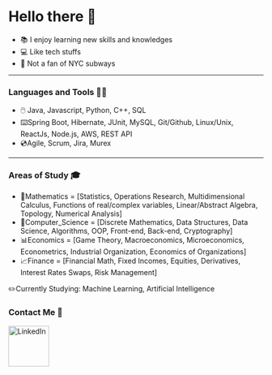 
# Hello there 👋

- :books: I enjoy learning new skills and knowledges
- :computer: Like tech stuffs
- :monorail: Not a fan of NYC subways

---

### Languages and Tools ✍🏻
-  :computer_mouse: Java, Javascript, Python, C++, SQL
- :keyboard:Spring Boot, Hibernate, JUnit, MySQL, Git/Github, Linux/Unix, ReactJs, Node.js, AWS, REST API
- :cd:Agile, Scrum, Jira, Murex

---

### Areas of Study 🎓
- :triangular_ruler:Mathematics = [Statistics, Operations Research, Multidimensional Calculus, Functions of real/complex variables, Linear/Abstract Algebra, Topology, Numerical Analysis]
- :mag_right:Computer_Science = [Discrete Mathematics,  Data Structures, Data Science, Algorithms, OOP, Front-end, Back-end, Cryptography]
- :bar_chart:Economics = [Game Theory, Macroeconomics, Microeconomics, Econometrics, Industrial Organization, Economics of Organizations]
- :chart_with_upwards_trend:Finance = [Financial Math, Fixed Incomes, Equities, Derivatives, Interest Rates Swaps, Risk Management]

:pencil2:Currently Studying: Machine Learning, Artificial Intelligence

### Contact Me 💬
[<img align="left" alt="LinkedIn" width="80" src="linkedin.ico" />](https://www.linkedin.com/in/leon-zheng-a1b34384/)

